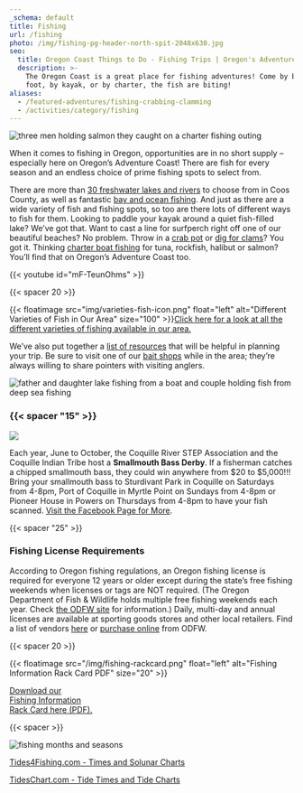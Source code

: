 ```yaml
---
_schema: default
title: Fishing
url: /fishing
photo: /img/fishing-pg-header-north-spit-2048x630.jpg
seo:
  title: Oregon Coast Things to Do - Fishing Trips | Oregon's Adventure Coast
  description: >-
    The Oregon Coast is a great place for fishing adventures! Come by boat, by
    foot, by kayak, or by charter, the fish are biting!
aliases:
  - /featured-adventures/fishing-crabbing-clamming
  - /activities/category/fishing
---
```

![three men holding salmon they caught on a charter fishing outing](/img/fishing-3-salmon-695x322.jpg)

When it comes to fishing in Oregon, opportunities are in no short supply – especially here on Oregon’s Adventure Coast! There are fish for every season and an endless choice of prime fishing spots to select from.

There are more than [30 freshwater lakes and rivers](/tripideas/fresh-water-fishing-options-by-body-of-water) to choose from in Coos County, as well as fantastic [bay and ocean fishing](/tripideas/saltwater-fishing-ocean-bay). And just as there are a wide variety of fish and fishing spots, so too are there lots of different ways to fish for them. Looking to paddle your kayak around a quiet fish-filled lake? We’ve got that. Want to cast a line for surfperch right off one of our beautiful beaches? No problem. Throw in a [crab pot](/crabbing-clamming/) or [dig for clams](/clamming/)? You got it. Thinking [charter boat fishing](/tour-guides-and-charters/) for tuna, rockfish, halibut or salmon? You’ll find that on Oregon’s Adventure Coast too.

{{< youtube id="mF-TeunOhms" >}}

{{< spacer 20 >}}

{{< floatimage src="img/varieties-fish-icon.png" float="left" alt="Different Varieties of Fish in Our Area" size="100" >}}[Click here for a look at all the different varieties of fishing available in our area.](/fishing-by-style)

We’ve also put together a [list of resources](/img/fishing-rackcard.pdf) that will be helpful in planning your trip. Be sure to visit one of our [bait shops](/equipment-rent-and-buy) while in the area; they’re always willing to share pointers with visiting anglers.

![father and daughter lake fishing from a boat and couple holding fish from deep sea fishing](/img/fishing-lake-and-deep-sea-695x322.jpg)

### {{< spacer "15" >}}

![](/img/sub-page-fishing-small-mouth-bass-695x125.jpg)

Each year, June to October, the Coquille River STEP Association and the Coquille Indian Tribe host a **Smallmouth Bass Derby**. If a fisherman catches a chipped smallmouth bass, they could win anywhere from $20 to $5,000!!! Bring your smallmouth bass to Sturdivant Park in Coquille on Saturdays from 4-8pm, Port of Coquille in Myrtle Point on Sundays from 4-8pm or Pioneer House in Powers on Thursdays from 4-8pm to have your fish scanned. <a href="https://www.facebook.com/profile.php?id=100095005862094" target="_blank" rel="noopener">Visit the Facebook Page for More</a>.

{{< spacer "25" >}}

### Fishing License Requirements

According to Oregon fishing regulations, an Oregon fishing license is required for everyone 12 years or older except during the state’s free fishing weekends when licenses or tags are NOT required. (The Oregon Department of Fish & Wildlife holds multiple free fishing weekends each year. Check [the ODFW site](https://myodfw.com/fishing) for information.) Daily, multi-day and annual licenses are available at sporting goods stores and other local retailers. Find a list of vendors [here](https://myodfw.com/articles/where-find-odfw-license-agentsvendors) or [purchase online](https://odfw.huntfishoregon.com/login) from ODFW.

{{< spacer 20 >}}

{{< floatimage src="/img/fishing-rackcard.png" float="left" alt="Fishing Information Rack Card PDF" size="20" >}}

[Download our<br> Fishing Information<br> Rack Card here (PDF).](/img/fishing-rackcard.pdf)

{{< spacer >}}

![fishing months and seasons](/img/fishing-months-01.jpg)

[Tides4Fishing.com - Times and Solunar Charts](https://tides4fishing.com/us/oregon/coos-bay)

[TidesChart.com - Tide Times and Tide Charts](https://www.tideschart.com/United-States/Oregon/Coos-Bay)